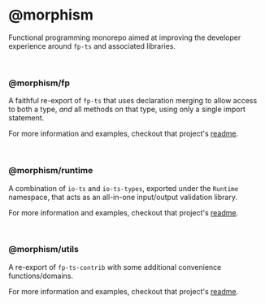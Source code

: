 # @morphism

Functional programming monorepo aimed at improving the developer 
experience around `fp-ts` and associated libraries.

<br/>


### @morphism/fp

A faithful re-export of `fp-ts` that uses declaration merging to 
allow access to both a type, _and_ all methods on that type,
using only a single import statement.

For more information and examples, checkout that project's [readme](https://github.com/morphism-org/morphism/tree/master/packages/fp).

<br/>

### @morphism/runtime

A combination of `io-ts` and `io-ts-types`, exported under 
the `Runtime` namespace, that acts as an all-in-one input/output
validation library.

For more information and examples, checkout that project's [readme](https://github.com/morphism-org/morphism/tree/master/packages/runtime).

<br/>

### @morphism/utils

A re-export of `fp-ts-contrib` with some additional convenience functions/domains.

For more information and examples, checkout that project's [readme](https://github.com/morphism-org/morphism/tree/master/packages/utils).
